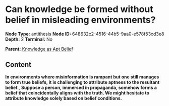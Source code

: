 # Can knowledge be formed without belief in misleading environments?

**Node Type:** antithesis
**Node ID:** 648632c2-4516-44b5-9aa0-e578f53cd3e8
**Depth:** 2
**Terminal:** No

**Parent:** [Knowledge as Apt Belief](knowledge-as-apt-belief.md)

## Content

**In environments where misinformation is rampant but one still manages to form true beliefs, it is challenging to attribute aptness to the resultant belief.**, **Suppose a person, immersed in propaganda, somehow forms a belief that coincidentally aligns with the truth. We might hesitate to attribute knowledge solely based on belief conditions.**
